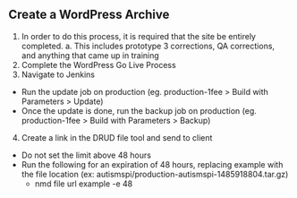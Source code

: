 ## Create a WordPress Archive
1. In order to do this process, it is required that the site be entirely completed.
  a. This includes prototype 3 corrections, QA corrections, and anything that came up in training 
2. Complete the WordPress Go Live Process
3. Navigate to Jenkins 
  * Run the update job on production (eg. production-1fee > Build with Parameters > Update)
  * Once the update is done, run the backup job on production (eg. production-1fee > Build with Parameters > Backup)
4. Create a link in the DRUD file tool and send to client
  * Do not set the limit above 48 hours
  * Run the following for an expiration of 48 hours, replacing example with the file location (ex: autismspi/production-autismspi-1485918804.tar.gz)
    * nmd file url example -e 48
